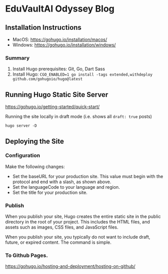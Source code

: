 # EduVaultAI Odyssey Blog
## Installation Instructions
- MacOS: https://gohugo.io/installation/macos/
- Windows: https://gohugo.io/installation/windows/

### Summary
1. Install Hugo prerequisites: Git, Go, Dart Sass
2. Install Hugo: `CGO_ENABLED=1 go install -tags extended,withdeploy github.com/gohugoio/hugo@latest`

## Running Hugo Static Site Server
https://gohugo.io/getting-started/quick-start/

Running the site locally in draft mode (i.e. shows all `draft: true` posts)
```
hugo server -D
```

## Deploying the Site
### Configuration
Make the following changes:
- Set the baseURL for your production site. This value must begin with the protocol and end with a slash, as shown above.
- Set the languageCode to your language and region.
- Set the title for your production site.

### Publish
When you publish your site, Hugo creates the entire static site in the public directory in the root of your project. This includes the HTML files, and assets such as images, CSS files, and JavaScript files.

When you publish your site, you typically do not want to include draft, future, or expired content. The command is simple.

### To Github Pages.
https://gohugo.io/hosting-and-deployment/hosting-on-github/